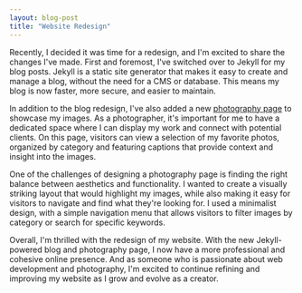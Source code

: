 ```yaml
---
layout: blog-post
title: "Website Redesign"
---
```


Recently, I decided it was time for a redesign, and I'm excited to share the changes I've made. First and foremost, I've switched over to Jekyll for my blog posts. Jekyll is a static site generator that makes it easy to create and manage a blog, without the need for a CMS or database. This means my blog is now faster, more secure, and easier to maintain.

In addition to the blog redesign, I've also added a new [photography page](/photos) to showcase my images. As a photographer, it's important for me to have a dedicated space where I can display my work and connect with potential clients. On this page, visitors can view a selection of my favorite photos, organized by category and featuring captions that provide context and insight into the images.

One of the challenges of designing a photography page is finding the right balance between aesthetics and functionality. I wanted to create a visually striking layout that would highlight my images, while also making it easy for visitors to navigate and find what they're looking for. I used a minimalist design, with a simple navigation menu that allows visitors to filter images by category or search for specific keywords.

Overall, I'm thrilled with the redesign of my website. With the new Jekyll-powered blog and photography page, I now have a more professional and cohesive online presence. And as someone who is passionate about web development and photography, I'm excited to continue refining and improving my website as I grow and evolve as a creator.
